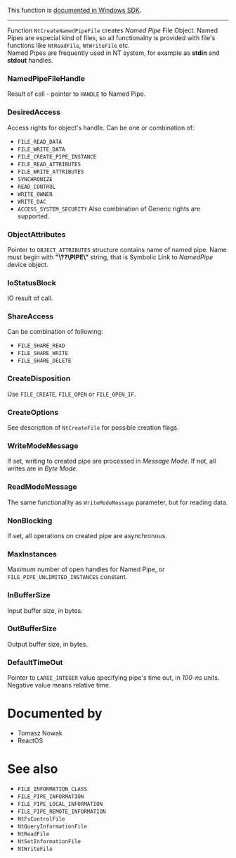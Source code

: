This function is [documented in Windows SDK](https://learn.microsoft.com/en-us/windows/win32/devnotes/nt-create-named-pipe-file).

---

Function `NtCreateNamedPipeFile` creates *Named Pipe* File Object. Named Pipes are especial kind of files, so all functionality is provided with file's functions like `NtReadFile`, `NtWriteFile` etc. \
Named Pipes are frequently used in NT system, for example as **stdin** and **stdout** handles.

### NamedPipeFileHandle

Result of call - pointer to `HANDLE` to Named Pipe.

### DesiredAccess

Access rights for object's handle. Can be one or combination of:

* `FILE_READ_DATA`
* `FILE_WRITE_DATA`
* `FILE_CREATE_PIPE_INSTANCE`
* `FILE_READ_ATTRIBUTES`
* `FILE_WRITE_ATTRIBUTES`
* `SYNCHRONIZE`
* `READ_CONTROL`
* `WRITE_OWNER`
* `WRITE_DAC`
* `ACCESS_SYSTEM_SECURITY`
Also combination of Generic rights are supported.

### ObjectAttributes

Pointer to `OBJECT_ATTRIBUTES` structure contains name of named pipe. Name must begin with **"\\??\\PIPE\\"** string, that is Symbolic Link to *NamedPipe* device object.

### IoStatusBlock

IO result of call.

### ShareAccess

Can be combination of following:

* `FILE_SHARE_READ`
* `FILE_SHARE_WRITE`
* `FILE_SHARE_DELETE`

### CreateDisposition

Use `FILE_CREATE`, `FILE_OPEN` or `FILE_OPEN_IF`.

### CreateOptions

See description of `NtCreateFile` for possible creation flags.

### WriteModeMessage

If set, writing to created pipe are processed in *Message Mode*. If not, all writes are in *Byte Mode*.

### ReadModeMessage

The same functionality as `WriteModeMessage` parameter, but for reading data.

### NonBlocking

If set, all operations on created pipe are asynchronous.

### MaxInstances

Maximum number of open handles for Named Pipe, or `FILE_PIPE_UNLIMITED_INSTANCES` constant.

### InBufferSize

Input buffer size, in bytes.

### OutBufferSize

Output buffer size, in bytes.

### DefaultTimeOut

Pointer to `LARGE_INTEGER` value specifying pipe's time out, in *100-ns* units. Negative value means relative time.

# Documented by

* Tomasz Nowak
* ReactOS

# See also

* `FILE_INFORMATION_CLASS`
* `FILE_PIPE_INFORMATION`
* `FILE_PIPE_LOCAL_INFORMATION`
* `FILE_PIPE_REMOTE_INFORMATION`
* `NtFsControlFile`
* `NtQueryInformationFile`
* `NtReadFile`
* `NtSetInformationFile`
* `NtWriteFile`
